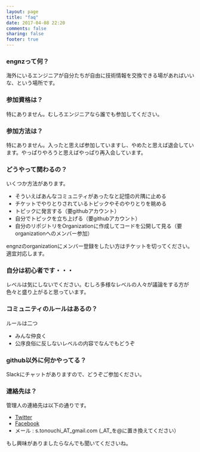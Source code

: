 ```yaml
---
layout: page
title: "faq"
date: 2017-04-08 22:20
comments: false
sharing: false
footer: true
---
```

### engnzって何？

海外にいるエンジニアが自分たちが自由に技術情報を交換できる場があればいいな、という場所です。

### 参加資格は？

特にありません。むしろエンジニアなら誰でも参加してください。

### 参加方法は？

特にありません。入ったと思えば参加していますし、やめたと思えば退会しています。やっぱりやろうと思えばやっぱり再入会しています。

### どうやって関わるの？

いくつか方法があります。

 - そういえばあんなコミュニティがあったなと記憶の片隅に止める
 - チケットでやりとりされているトピックやそのやりとりを眺める
 - トピックに発言する（要githubアカウント）
 - 自分でトピックを立ち上げる（要githubアカウント）
 - 自分のリポジトリをOrganizationに作成してコードを公開して見る（要organizationへのメンバー参加）

engnzのorganizationにメンバー登録をしたい方はチケットを切ってください。適宜対応します。

### 自分は初心者です・・・

レベルは気にしないでください。むしろ多様なレベルの人々が議論をする方が色々と盛り上がると思っています。

### コミュニティのルールはあるの？

ルールは二つ

 - みんな仲良く
 - 公序良俗に反しないレベルの内容でなんでもどうぞ

### github以外に何かやってる？

Slackにチャットがありますので、どうぞご参加ください。

### 連絡先は？

管理人の連絡先は以下の通りです。

 - [Twitter](https://twitter.com/tonoccho/)
 - [Facebook](https://www.facebook.com/tonoccho)
 - メール : s.tonouchi_AT_gmail.com (_AT_を@に置き換えてください）

もし興味がありましたらなんでも聞いてくださいね。
